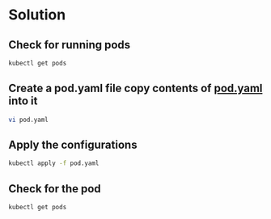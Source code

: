 # Solution

## Check for running pods

```bash
kubectl get pods
```

## Create a pod.yaml file copy contents of [pod.yaml](./pod.yaml) into it

```bash
vi pod.yaml
```

## Apply the configurations

```bash
kubectl apply -f pod.yaml
```

## Check for the pod

```bash
kubectl get pods
```
